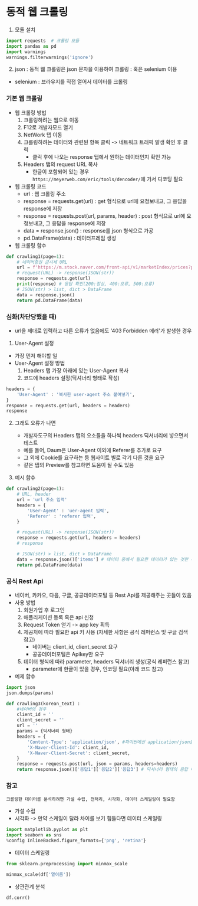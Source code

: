 # 동적 웹 크롤링

1. 모듈 설치
```python
import requests  # 크롤링 모듈
import pandas as pd
import warnings
warnings.filterwarnings('ignore')
```

2. json
 : 동적 웹 크롤링은 json 문자을 이용하여 크롤링
 : 혹은 selenium 이용
 * selenium : 브라우지를 직접 열어서 데이터를 크롤링

### 기본 웹 크롤링
* 웹 크롤링 방법
    1. 크롤링하려는 웹으로 이동
    2. F12로 개발자모드 열기
    3. NetWork 탭 이동
    4. 크롤링하려는 데이터와 관련된 항목 클릭 -> 네트워크 트래픽 발생 확인 후 클릭
        * 클릭 후에 나오는 response 탭에서 원하는 데이터인지 확인 가능
    5. Headers 탭의 request URL 복사
        * 한글이 포함되어 있는 경우 `https://meyerweb.com/eric/tools/dencoder/`에 가서 디코딩 필요
* 웹 크롤링 코드
    * url : 웹 크롤링 주소
    * response = requests.get(url) : get 형식으로 url에 요청보내고, 그 응답을 response에 저장
    * response = requests.post(url, params, header) : post 형식으로 url에 요청보내고, 그 응답을 response에 저장
    * data = response.json() : response를 json 형식으로 가공
    * pd.DataFrame(data) : 데이터프레임 생성
* 웹 크롤링 함수
```python
def crawling1(page=1): 
    # 네이버증권 금시세 URL 
    url = f'https://m.stock.naver.com/front-api/v1/marketIndex/prices?page={page}&category=energy&reutersCode=CLcv1'
    # request(URL) -> response(JSON(str)) 
    response = requests.get(url)
    print(response) # 응답 확인(200:정상, 400:오류, 500:오류)
    # JSON(str) > list, dict > DataFrame
    data = response.json()
    return pd.DataFrame(data)
```

### 심화(차단당했을 때)
* url을 제대로 입력하고 다른 오류가 없음에도 '403 Forbidden 에러'가 발생한 경우

1. User-Agent 설정
* 가장 먼저 해야할 일
* User-Agent 설정 방법
    1. Headers 탭 가장 아래에 있는 User-Agent 복사
    2. 코드에 headers 설정(딕셔너리 형태로 작성)
```python
headers = {
    'User-Agent' : '복사한 user-agent 주소 붙여넣기',
}
response = requests.get(url, headers = headers)
response
```

2. 그래도 오류가 나면
    * 개발자도구의 Headers 탭의 요소들을 하나씩 headers 딕셔너리에 넣으면서 테스트
    * 예를 들어, Daum은 User-Agent 이외에 Referer를 추가로 요구
    * 그 외에 Cookie를 요구하는 등 웹사이트 별로 각기 다른 것을 요구
    * 같은 탭의 Preview를 참고하면 도움이 될 수도 있음

3. 예시 함수
```python
def crawling2(page=1): 
    # URL, header
    url = 'url 주소 입력'
    headers = {
        'User-Agent' : 'uer-agent 입력',
        'Referer' : 'referer 입력',
    }

    # request(URL) -> response(JSON(str)) 
    response = requests.get(url, headers = headers)
    # response

    # JSON(str) > list, dict > DataFrame
    data = response.json()['items'] # 데이터 중에서 필요한 데이터가 있는 것만 추출
    return pd.DataFrame(data)
```


### 공식 Rest Api
* 네이버, 카카오, 다음, 구글, 공공데이터포털 등 Rest Api를 제공해주는 곳들이 있음
* 사용 방법
    1. 회원가입 후 로그인
    2. 애플리케이션 등록 혹은 api 신청
    3. Request Token 얻기 -> app key 획득
    4. 제공처에 따라 필요한 api 키 사용 (자세한 사항은 공식 레퍼런스 및 구글 검색 참고)
        * 네이버는 client_id, client_secret 요구
        * 공공데이터포털은 Apikey만 요구
    5. 데이터 형식에 따라 parameter, headers 딕셔너리 생성(공식 레퍼런스 참고)
        * parameter에 한글이 있을 경우, 인코딩 필요(아래 코드 참고)
* 예제 함수
```python
import json
json.dumps(params)
```
```python
def crawling3(korean_text) : 
    #네이버의 경우
    client_id = ''
    client_secret = ''
    url = ''
    params = {딕셔너리 형태}
    headers = {
        'Content-Type': 'application/json', #파이썬에선 application/json을 사용
        'X-Naver-Client-Id': client_id,
        'X-Naver-Client-Secret': client_secret,
    }
    response = requests.post(url, json = params, headers=headers)
    return response.json()['응답1']['응답2']['응답3'] # 딕셔너리 형태의 응답 내부의 내부의 내부의 데이터 추출
```


### 참고
`크롤링한 데이터를 분석하려면 가설 수립, 전처리, 시각화, 데이터 스케일링이 필요함`
* 가설 수립
* 시각화 -> 만약 스케일이 달라 차이를 보기 힘들다면 데이터 스케일링
```python
import matplotlib.pyplot as plt 
import seaborn as sns
%config InlineBacked.figure_formats={'png', 'retina'}
```
* 데이터 스케일링 
```python
from sklearn.preprocessing import minmax_scale

minmax_scale(df['열이름'])
```
* 상관관계 분석
```python
df.corr()
```
